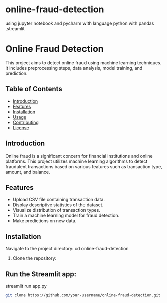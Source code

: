 # online-fraud-detection
using jupyter notebook and pycharm with language python with pandas ,streamlit 

# Online Fraud Detection

This project aims to detect online fraud using machine learning techniques. It includes preprocessing steps, data analysis, model training, and prediction.

## Table of Contents

- [Introduction](#introduction)
- [Features](#features)
- [Installation](#installation)
- [Usage](#usage)
- [Contributing](#contributing)
- [License](#license)

## Introduction

Online fraud is a significant concern for financial institutions and online platforms. This project utilizes machine learning algorithms to detect fraudulent transactions based on various features such as transaction type, amount, and balance.

## Features

- Upload CSV file containing transaction data.
- Display descriptive statistics of the dataset.
- Visualize distribution of transaction types.
- Train a machine learning model for fraud detection.
- Make predictions on new data.

## Installation
Navigate to the project directory:
cd online-fraud-detection
1. Clone the repository:

   
## Run the Streamlit app:
streamlit run app.py

   ```bash
   git clone https://github.com/your-username/online-fraud-detection.git
